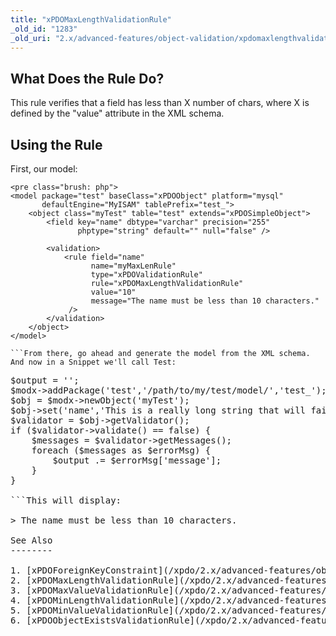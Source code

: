 ```yaml
---
title: "xPDOMaxLengthValidationRule"
_old_id: "1283"
_old_uri: "2.x/advanced-features/object-validation/xpdomaxlengthvalidationrule"
---
```


What Does the Rule Do?
----------------------

This rule verifies that a field has less than X number of chars, where X is defined by the "value" attribute in the XML schema.

Using the Rule
--------------

First, our model:

```
<pre class="brush: php">
<model package="test" baseClass="xPDOObject" platform="mysql"
       defaultEngine="MyISAM" tablePrefix="test_">    
    <object class="myTest" table="test" extends="xPDOSimpleObject">
        <field key="name" dbtype="varchar" precision="255"
               phptype="string" default="" null="false" />
                
        <validation>
            <rule field="name" 
                  name="myMaxLenRule"
                  type="xPDOValidationRule"
                  rule="xPDOMaxLengthValidationRule"
                  value="10"
                  message="The name must be less than 10 characters."
             />
        </validation>
    </object>
</model>

```From there, go ahead and generate the model from the XML schema. And now in a Snippet we'll call Test:

```
<pre class="brush: php">
$output = '';
$modx->addPackage('test','/path/to/my/test/model/','test_');
$obj = $modx->newObject('myTest');
$obj->set('name','This is a really long string that will fail.');
$validator = $obj->getValidator();
if ($validator->validate() == false) {
    $messages = $validator->getMessages();
    foreach ($messages as $errorMsg) {
        $output .= $errorMsg['message'];
    }
}

```This will display:

> The name must be less than 10 characters.

See Also
--------

1. [xPDOForeignKeyConstraint](/xpdo/2.x/advanced-features/object-validation/xpdoforeignkeyconstraint)
2. [xPDOMaxLengthValidationRule](/xpdo/2.x/advanced-features/object-validation/xpdomaxlengthvalidationrule)
3. [xPDOMaxValueValidationRule](/xpdo/2.x/advanced-features/object-validation/xpdomaxvaluevalidationrule)
4. [xPDOMinLengthValidationRule](/xpdo/2.x/advanced-features/object-validation/xpdominlengthvalidationrule)
5. [xPDOMinValueValidationRule](/xpdo/2.x/advanced-features/object-validation/xpdominvaluevalidationrule)
6. [xPDOObjectExistsValidationRule](/xpdo/2.x/advanced-features/object-validation/xpdoobjectexistsvalidationrule)